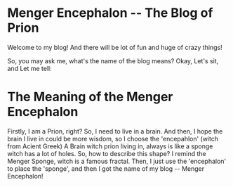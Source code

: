 # Menger Encephalon -- The Blog of Prion
Welcome to my blog! And there will be lot of fun and huge of crazy things!

So, you may ask me, what's the name of the blog means? Okay, Let's sit, and Let me tell:

# The Meaning of the Menger Encephalon
Firstly, I am a Prion, right? So, I need to live in a brain. And then, I hope the brain I live in could be more wisdom, so I choose the 'encepahlon' (witch from Acient Greek)
A Brain witch prion living in, always is like a sponge witch has a lot of holes. So, how to describe this shape? I remind the Menger Sponge, witch is a famous fractal.
Then, I just use the 'encephalon' to place the 'sponge', and then I got the name of my blog -- Menger Encephalon!


